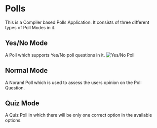 # Polls
This is a Compiler based Polls Application. It consists of three different types of Poll Modes in it.
## Yes/No Mode
  A Poll which supports Yes/No poll questions in it.
![Yes/No Poll](<img width="577" alt="Yes_No poll" src="https://user-images.githubusercontent.com/72602927/134792363-0cf32f17-bc3e-4f2f-864c-e5eaeb4112d5.PNG">)
## Normal Mode
  A Noraml Poll which is used to assess the users opinion on the Poll Question.
## Quiz Mode
  A Quiz Poll in which there will be only one correct option in the available options.
 
